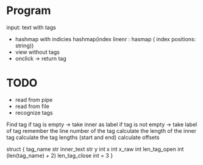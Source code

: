 
# Program
input: text with tags
- hashmap with indicies  hashmap(index linenr : hasmap ( index positions:  string))
- view without tags
- onclick -> return tag



# TODO
- read from pipe
- read from file
- recognize tags




Find tag
if tag is empty -> take inner as label
if tag is not empty -> take label of tag
remember the line number of the tag
calculate the length of the inner tag
calculate the tag lengths (start and end)
calculate offsets



struct {
    tag_name        str
    inner_text      str
    y               int
    x               int
    x_raw           int
    len_tag_open    int (len(tag_name) + 2)
    len_tag_close   int  = 3
}
